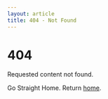 ```yaml
---
layout: article
title: 404 - Not Found
---
```


# 404

Requested content not found.


Go Straight Home. Return [home](/).
